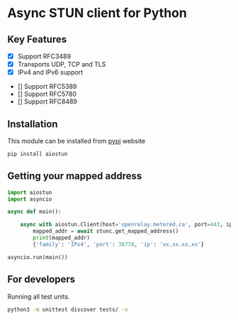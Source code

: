 # Async STUN client for Python

## Key Features

- [x] Support RFC3489
- [x] Transports UDP, TCP and TLS
- [x] IPv4 and IPv6 support
- [] Support RFC5389
- [] Support RFC5780
- [] Support RFC8489

## Installation

This module can be installed from [pypi](https://pypi.org/project/aiostun/) website

```python
pip install aiostun
```

## Getting your mapped address

```python
import aiostun
import asyncio

async def main():

    async with aiostun.Client(host='openrelay.metered.ca', port=443, ipproto=aiostun.TLS) as stunc:
        mapped_addr = await stunc.get_mapped_address()
        print(mapped_addr)
        {'family': 'IPv4', 'port': 38778, 'ip': 'xx.xx.xx.xx'}

asyncio.run(main())
```

## For developers

Running all test units.

```bash
python3 -m unittest discover tests/ -v
```